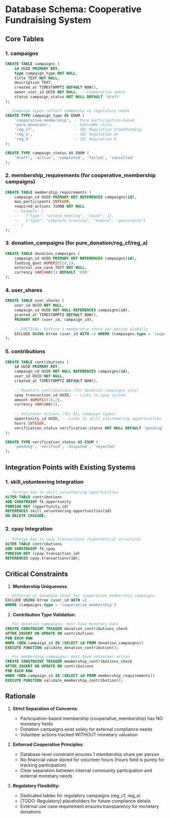 # Database Schema: Cooperative Fundraising System

## Core Tables

### 1. campaigns
```sql
CREATE TABLE campaigns (
    id UUID PRIMARY KEY,
    type campaign_type NOT NULL,
    title TEXT NOT NULL,
    description TEXT,
    created_at TIMESTAMPTZ DEFAULT NOW(),
    owner_user_id UUID NOT NULL, -- Cooperative admin
    status campaign_status NOT NULL DEFAULT 'draft'
);

-- Campaign types reflect community vs regulatory needs
CREATE TYPE campaign_type AS ENUM (
    'cooperative_membership', -- Pure participation-based
    'pure_donation',          -- GoFundMe style
    'reg_cf',                 -- SEC Regulation Crowdfunding
    'reg_a',                  -- SEC Regulation A+
    'reg_d'                   -- SEC Regulation D
);

CREATE TYPE campaign_status AS ENUM (
    'draft', 'active', 'completed', 'failed', 'cancelled'
);
```

### 2. membership_requirements (for cooperative_membership campaigns)
```sql
CREATE TABLE membership_requirements (
    campaign_id UUID PRIMARY KEY REFERENCES campaigns(id),
    max_participants INTEGER,
    required_actions JSONB NOT NULL
    -- Example: [
    --   {"type": "attend_meeting", "count": 1},
    --   {"type": "complete_training", "module": "governance"}
    -- ]
);
```

### 3. donation_campaigns (for pure_donation/reg_cf/reg_a)
```sql
CREATE TABLE donation_campaigns (
    campaign_id UUID PRIMARY KEY REFERENCES campaigns(id),
    funding_goal NUMERIC(18,2),
    external_use_case TEXT NOT NULL,
    currency VARCHAR(3) DEFAULT 'USD'
);
```

### 4. user_shares
```sql
CREATE TABLE user_shares (
    user_id UUID NOT NULL,
    campaign_id UUID NOT NULL REFERENCES campaigns(id),
    granted_at TIMESTAMPTZ DEFAULT NOW(),
    PRIMARY KEY (user_id, campaign_id),
    
    -- CRITICAL: Enforce 1 membership share per person globally
    EXCLUDE USING btree (user_id WITH =) WHERE (campaigns.type = 'cooperative_membership')
);
```

### 5. contributions
```sql
CREATE TABLE contributions (
    id UUID PRIMARY KEY,
    campaign_id UUID NOT NULL REFERENCES campaigns(id),
    user_id UUID NOT NULL,
    created_at TIMESTAMPTZ DEFAULT NOW(),
    
    -- Monetary contributions (for donation campaigns only)
    cpay_transaction_id UUID, -- Links to cpay system
    amount NUMERIC(18,2),
    currency VARCHAR(3),
    
    -- Volunteer actions (for ALL campaign types)
    opportunity_id UUID, -- Links to skill_volunteering opportunities
    hours INTEGER,
    verification_status verification_status NOT NULL DEFAULT 'pending'
);

CREATE TYPE verification_status AS ENUM (
    'pending', 'verified', 'disputed', 'rejected'
);
```

## Integration Points with Existing Systems

### 1. skill_volunteering Integration
```sql
-- Foreign key to skill_volunteering opportunities
ALTER TABLE contributions 
ADD CONSTRAINT fk_opportunity
FOREIGN KEY (opportunity_id) 
REFERENCES skill_volunteering.opportunities(id)
ON DELETE CASCADE;
```

### 2. cpay Integration
```sql
-- Foreign key to cpay transactions (hypothetical structure)
ALTER TABLE contributions 
ADD CONSTRAINT fk_cpay
FOREIGN KEY (cpay_transaction_id) 
REFERENCES cpay.transactions(id);
```

## Critical Constraints

1. **Membership Uniqueness**:
```sql
-- Enforced at database level for cooperative_membership campaigns
EXCLUDE USING btree (user_id WITH =) 
WHERE (campaigns.type = 'cooperative_membership')
```

2. **Contribution Type Validation**:
```sql
-- For donation campaigns: must have monetary data
CREATE CONSTRAINT TRIGGER donation_contributions_check
AFTER INSERT OR UPDATE ON contributions
FOR EACH ROW
WHEN (NEW.campaign_id IN (SELECT id FROM donation_campaigns))
EXECUTE FUNCTION validate_donation_contribution();

-- For membership campaigns: must have volunteer action
CREATE CONSTRAINT TRIGGER membership_contributions_check
AFTER INSERT OR UPDATE ON contributions
FOR EACH ROW
WHEN (NEW.campaign_id IN (SELECT id FROM membership_requirements))
EXECUTE FUNCTION validate_membership_contribution();
```

## Rationale

1. **Strict Separation of Concerns**:
   - Participation-based membership (cooperative_membership) has NO monetary fields
   - Donation campaigns exist solely for external compliance needs
   - Volunteer actions tracked WITHOUT monetary valuation

2. **Enforced Cooperative Principles**:
   - Database-level constraint ensures 1 membership share per person
   - No financial value stored for volunteer hours (hours field is purely for tracking participation)
   - Clear separation between internal community participation and external monetary needs

3. **Regulatory Flexibility**:
   - Dedicated tables for regulatory campaigns (reg_cf, reg_a)
   - [TODO: Regulatory] placeholders for future compliance details
   - External use case requirement ensures transparency for monetary donations